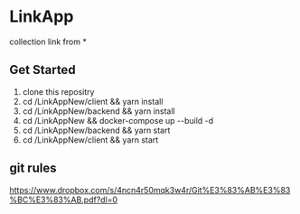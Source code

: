 # LinkApp

collection link from \*

## Get Started

1. clone this repositry
2. cd /LinkAppNew/client && yarn install
3. cd /LinkAppNew/backend && yarn install
4. cd /LinkAppNew && docker-compose up --build -d
5. cd /LinkAppNew/backend && yarn start
6. cd /LinkAppNew/client && yarn start

## git rules

https://www.dropbox.com/s/4ncn4r50mqk3w4r/Git%E3%83%AB%E3%83%BC%E3%83%AB.pdf?dl=0

